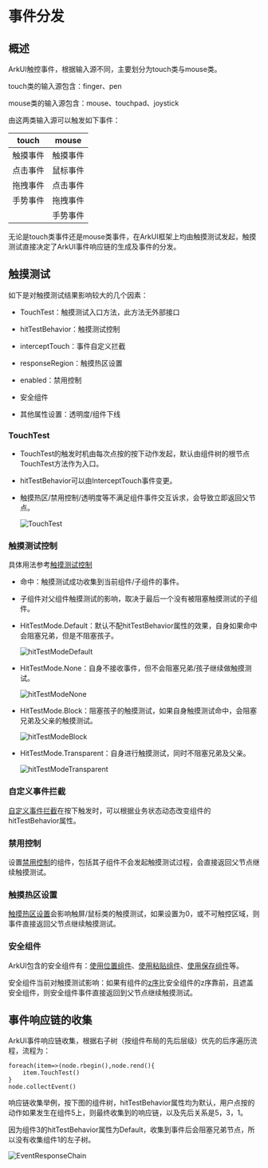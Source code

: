 # 事件分发

## 概述

ArkUI触控事件，根据输入源不同，主要划分为touch类与mouse类。

touch类的输入源包含：finger、pen

mouse类的输入源包含：mouse、touchpad、joystick

由这两类输入源可以触发如下事件：

| touch | mouse |
|:-----:| ----- |
| 触摸事件  | 触摸事件  |
| 点击事件  | 鼠标事件  |
| 拖拽事件  | 点击事件  |
| 手势事件  | 拖拽事件  |
|       | 手势事件  |

无论是touch类事件还是mouse类事件，在ArkUI框架上均由触摸测试发起，触摸测试直接决定了ArkUI事件响应链的生成及事件的分发。

## 触摸测试

如下是对触摸测试结果影响较大的几个因素：

- TouchTest：触摸测试入口方法，此方法无外部接口

- hitTestBehavior：触摸测试控制

- interceptTouch：事件自定义拦截

- responseRegion：触摸热区设置

- enabled：禁用控制

- 安全组件

- 其他属性设置：透明度/组件下线

### TouchTest

- TouchTest的触发时机由每次点按的按下动作发起，默认由组件树的根节点TouchTest方法作为入口。

- hitTestBehavior可以由InterceptTouch事件变更。

- 触摸热区/禁用控制/透明度等不满足组件事件交互诉求，会导致立即返回父节点。

  ![TouchTest](figures/TouchTest.png)

### 触摸测试控制

具体用法参考[触摸测试控制](../reference/apis-arkui/arkui-ts/ts-universal-attributes-hit-test-behavior.md)

- 命中：触摸测试成功收集到当前组件/子组件的事件。

- 子组件对父组件触摸测试的影响，取决于最后一个没有被阻塞触摸测试的子组件。

- HitTestMode.Default：默认不配hitTestBehavior属性的效果，自身如果命中会阻塞兄弟，但是不阻塞孩子。

  ![hitTestModeDefault](figures/hitTestModeDefault.png)

- HitTestMode.None：自身不接收事件，但不会阻塞兄弟/孩子继续做触摸测试。

  ![hitTestModeNone](figures/hitTestModeNone.png)

- HitTestMode.Block：阻塞孩子的触摸测试，如果自身触摸测试命中，会阻塞兄弟及父亲的触摸测试。

  ![hitTestModeBlock](figures/hitTestModeBlock.png)

- HitTestMode.Transparent：自身进行触摸测试，同时不阻塞兄弟及父亲。

  ![hitTestModeTransparent](figures/hitTestModeTransparent.png)

### 自定义事件拦截

[自定义事件拦截](../reference/apis-arkui/arkui-ts/ts-universal-attributes-on-touch-intercept.md)在按下触发时，可以根据业务状态动态改变组件的hitTestBehavior属性。

### 禁用控制

设置[禁用控制](../reference/apis-arkui/arkui-ts/ts-universal-attributes-enable.md)的组件，包括其子组件不会发起触摸测试过程，会直接返回父节点继续触摸测试。

### 触摸热区设置

[触摸热区设置](../reference/apis-arkui/arkui-ts/ts-universal-attributes-touch-target.md)会影响触屏/鼠标类的触摸测试，如果设置为0，或不可触控区域，则事件直接返回父节点继续触摸测试。

### 安全组件

ArkUI包含的安全组件有：[使用位置组件](../security/AccessToken/locationbutton.md)、[使用粘贴组件](../security/AccessToken/pastebutton.md)、[使用保存组件](../security/AccessToken/savebutton.md)等。

安全组件当前对触摸测试影响：如果有组件的[z序](../reference/apis-arkui/arkui-ts/ts-universal-attributes-z-order.md)比安全组件的z序靠前，且遮盖安全组件，则安全组件事件直接返回到父节点继续触摸测试。

## 事件响应链的收集

ArkUI事件响应链收集，根据右子树（按组件布局的先后层级）优先的后序遍历流程，流程为：

```
foreach(item=>(node.rbegin(),node.rend(){
    item.TouchTest()
}
node.collectEvent()
```

响应链收集举例，按下图的组件树，hitTestBehavior属性均为默认，用户点按的动作如果发生在组件5上，则最终收集到的响应链，以及先后关系是5，3，1。

因为组件3的hitTestBehavior属性为Default，收集到事件后会阻塞兄弟节点，所以没有收集组件1的左子树。

  ![EventResponseChain](figures/EventResponseChain.png)
